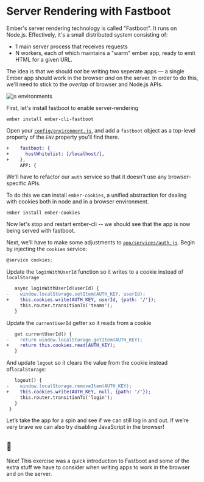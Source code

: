 # Server Rendering with Fastboot

Ember's server rendering technology is called "Fastboot". It runs on Node.js. Effectively, it's a small distributed system consisting of:

- 1 main server process that receives requests
- N workers, each of which maintains a "warm" ember app, ready to emit HTML for a given URL.

The idea is that we should _not_ be writing two seperate apps — a single Ember app should work in the browser *and* on the server. In order to do this, we'll need to stick to the _overlap_ of browser and Node.js APIs.

![js environments](./img/20-server-rendering/js-envs.png)

First, let's install fastboot to enable server-rendering

```
ember install ember-cli-fastboot
```

Open your [`config/environment.js`](../config/environment.js), and add a `fastboot` object as a top-level property of the `ENV` property you'll find there.

```diff
+    fastboot: {
+      hostWhitelist: [/localhost/],
+    },
     APP: {
```

We'll have to refactor our `auth` service so that it doesn't use any browser-specific APIs.

To do this we can install `ember-cookies`, a unified abstraction for dealing with cookies both in node and in a browser environment.

```
ember install ember-cookies
```

Now let's stop and restart ember-cli -- we should see that the app is now being served with fastboot.

Next, we'll have to make some adjustments to [`app/services/auth.js`](../app/services/auth.js). Begin by injecting the `cookies` service:

```ts
@service cookies;
```

Update the `loginWithUserId` function so it writes to a cookie instead of `localStorage`

```diff
   async loginWithUserId(userId) {
-    window.localStorage.setItem(AUTH_KEY, userId);
+    this.cookies.write(AUTH_KEY, userId, {path: '/'});
     this.router.transitionTo('teams');
   }
```

Update the `currentUserId` getter so it reads from a cookie

```diff
   get currentUserId() {
-    return window.localStorage.getItem(AUTH_KEY);
+    return this.cookies.read(AUTH_KEY);
   }
```

And update `logout` so it clears the value from the cookie instead of`localStorage`:

```diff
   logout() {
-    window.localStorage.removeItem(AUTH_KEY);
+    this.cookies.write(AUTH_KEY, null, {path: '/'});
     this.router.transitionTo('login');
   }
 }
```

Let’s take the app for a spin and see if we can still log in and out. If we’re very brave we can also try disabling JavaScript in the browser!

## 🙌

Nice! This exercise was a quick introduction to Fastboot and some of the extra stuff we have to consider when writing apps to work in the browser and on the server.

